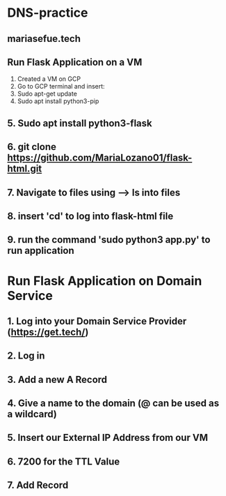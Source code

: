 # DNS-practice

## mariasefue.tech 

## Run Flask Application on a VM
 1. Created a VM on GCP
 2. Go to GCP terminal and insert:
 3. Sudo apt-get update
 4. Sudo apt install python3-pip
## 5. Sudo apt install python3-flask
## 6. git clone https://github.com/MariaLozano01/flask-html.git
## 7. Navigate to files using --> ls into files
## 8. insert 'cd' to log into flask-html file
## 9. run the command 'sudo python3 app.py' to run application 

# Run Flask Application on Domain Service 

## 1. Log into your Domain Service Provider (https://get.tech/)
## 2. Log in
## 3. Add a new A Record
## 4. Give a name to the domain (@ can be used as a wildcard)
## 5. Insert our External IP Address from our VM
## 6. 7200 for the TTL Value
## 7. Add Record
